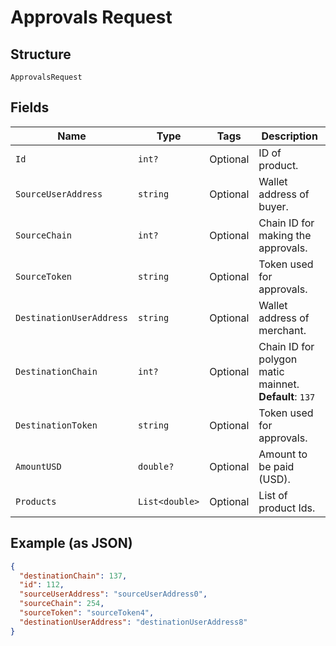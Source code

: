 
# Approvals Request

## Structure

`ApprovalsRequest`

## Fields

| Name | Type | Tags | Description |
|  --- | --- | --- | --- |
| `Id` | `int?` | Optional | ID of product. |
| `SourceUserAddress` | `string` | Optional | Wallet address of buyer. |
| `SourceChain` | `int?` | Optional | Chain ID for making the approvals. |
| `SourceToken` | `string` | Optional | Token used for approvals. |
| `DestinationUserAddress` | `string` | Optional | Wallet address of merchant. |
| `DestinationChain` | `int?` | Optional | Chain ID for polygon matic mainnet.<br>**Default**: `137` |
| `DestinationToken` | `string` | Optional | Token used for approvals. |
| `AmountUSD` | `double?` | Optional | Amount to be paid (USD). |
| `Products` | `List<double>` | Optional | List of product Ids. |

## Example (as JSON)

```json
{
  "destinationChain": 137,
  "id": 112,
  "sourceUserAddress": "sourceUserAddress0",
  "sourceChain": 254,
  "sourceToken": "sourceToken4",
  "destinationUserAddress": "destinationUserAddress8"
}
```

